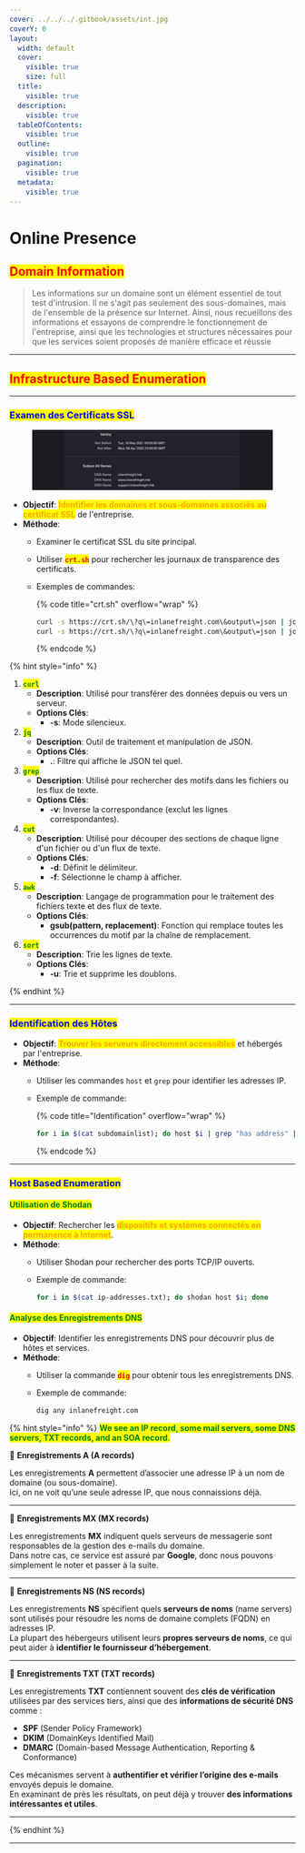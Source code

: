```yaml
---
cover: ../../../.gitbook/assets/int.jpg
coverY: 0
layout:
  width: default
  cover:
    visible: true
    size: full
  title:
    visible: true
  description:
    visible: true
  tableOfContents:
    visible: true
  outline:
    visible: true
  pagination:
    visible: true
  metadata:
    visible: true
---
```


# Online Presence

## <mark style="color:red;">Domain Information</mark>

> Les informations sur un domaine sont un élément essentiel de tout test d'intrusion. Il ne s'agit pas seulement des sous-domaines, mais de l'ensemble de la présence sur Internet. Ainsi, nous recueillons des informations et essayons de comprendre le fonctionnement de l'entreprise, ainsi que les technologies et structures nécessaires pour que les services soient proposés de manière efficace et réussie

***

## <mark style="color:red;">Infrastructure Based Enumeration</mark>

***

### <mark style="color:blue;">Examen des Certificats SSL</mark>

<figure><img src="../../../.gitbook/assets/image (91).png" alt=""><figcaption></figcaption></figure>

* **Objectif**: <mark style="color:orange;">**Identifier les domaines et sous-domaines associés au certificat SSL**</mark> de l'entreprise.
* **Méthode**:
  * Examiner le certificat SSL du site principal.
  * Utiliser <mark style="color:red;">**`crt.sh`**</mark> pour rechercher les journaux de transparence des certificats.
  *   Exemples de commandes:

      {% code title="crt.sh" overflow="wrap" %}
      ```bash
      curl -s https://crt.sh/\?q\=inlanefreight.com\&output\=json | jq .
      curl -s https://crt.sh/\?q\=inlanefreight.com\&output\=json | jq . | grep name | cut -d":" -f2 | grep -v "CN=" | cut -d'"' -f2 | sort -u
      ```
      {% endcode %}

{% hint style="info" %}
1. <mark style="color:green;">**`curl`**</mark>
   * **Description**: Utilisé pour transférer des données depuis ou vers un serveur.
   * **Options Clés**:
     * **-s**: Mode silencieux.
2. <mark style="color:green;">**`jq`**</mark>
   * **Description**: Outil de traitement et manipulation de JSON.
   * **Options Clés**:
     * **.**: Filtre qui affiche le JSON tel quel.
3. <mark style="color:green;">**`grep`**</mark>
   * **Description**: Utilisé pour rechercher des motifs dans les fichiers ou les flux de texte.
   * **Options Clés**:
     * **-v**: Inverse la correspondance (exclut les lignes correspondantes).
4. <mark style="color:green;">**`cut`**</mark>
   * **Description**: Utilisé pour découper des sections de chaque ligne d'un fichier ou d'un flux de texte.
   * **Options Clés**:
     * **-d**: Définit le délimiteur.
     * **-f**: Sélectionne le champ à afficher.
5. <mark style="color:green;">**`awk`**</mark>
   * **Description**: Langage de programmation pour le traitement des fichiers texte et des flux de texte.
   * **Options Clés**:
     * **gsub(pattern, replacement)**: Fonction qui remplace toutes les occurrences du motif par la chaîne de remplacement.
6. <mark style="color:green;">**`sort`**</mark>
   * **Description**: Trie les lignes de texte.
   * **Options Clés**:
     * **-u**: Trie et supprime les doublons.


{% endhint %}

***

### <mark style="color:blue;">Identification des Hôtes</mark>

* **Objectif**: <mark style="color:orange;">**Trouver les serveurs directement accessibles**</mark> et hébergés par l'entreprise.
* **Méthode**:
  * Utiliser les commandes `host` et `grep` pour identifier les adresses IP.
  *   Exemple de commande:

      {% code title="Identification" overflow="wrap" %}
      ```bash
      for i in $(cat subdomainlist); do host $i | grep "has address" | grep inlanefreight.com | cut -d" " -f1,4; done
      ```
      {% endcode %}

***

### <mark style="color:blue;">Host Based Enumeration</mark>

#### <mark style="color:green;">Utilisation de Shodan</mark>

* **Objectif**: Rechercher les <mark style="color:orange;">**dispositifs et systèmes connectés en permanence à Internet**</mark>.
* **Méthode**:
  * Utiliser Shodan pour rechercher des ports TCP/IP ouverts.
  *   Exemple de commande:

      ```bash
      for i in $(cat ip-addresses.txt); do shodan host $i; done
      ```

#### <mark style="color:green;">Analyse des Enregistrements DNS</mark>

* **Objectif**: Identifier les enregistrements DNS pour découvrir plus de hôtes et services.
* **Méthode**:
  * Utiliser la commande <mark style="color:red;">**`dig`**</mark> pour obtenir tous les enregistrements DNS.
  *   Exemple de commande:

      ```bash
      dig any inlanefreight.com
      ```

{% hint style="info" %}
<mark style="color:green;">**We see an IP record, some mail servers, some DNS servers, TXT records, and an SOA record**</mark><mark style="color:green;">.</mark>

🔹 **Enregistrements A (A records)**

Les enregistrements **A** permettent d’associer une adresse IP à un nom de domaine (ou sous-domaine).\
Ici, on ne voit qu’une seule adresse IP, que nous connaissions déjà.

***

🔹 **Enregistrements MX (MX records)**

Les enregistrements **MX** indiquent quels serveurs de messagerie sont responsables de la gestion des e-mails du domaine.\
Dans notre cas, ce service est assuré par **Google**, donc nous pouvons simplement le noter et passer à la suite.

***

🔹 **Enregistrements NS (NS records)**

Les enregistrements **NS** spécifient quels **serveurs de noms** (name servers) sont utilisés pour résoudre les noms de domaine complets (FQDN) en adresses IP.\
La plupart des hébergeurs utilisent leurs **propres serveurs de noms**, ce qui peut aider à **identifier le fournisseur d’hébergement**.

***

🔹 **Enregistrements TXT (TXT records)**

Les enregistrements **TXT** contiennent souvent des **clés de vérification** utilisées par des services tiers, ainsi que des **informations de sécurité DNS** comme :

* **SPF** (Sender Policy Framework)
* **DKIM** (DomainKeys Identified Mail)
* **DMARC** (Domain-based Message Authentication, Reporting & Conformance)

Ces mécanismes servent à **authentifier et vérifier l’origine des e-mails** envoyés depuis le domaine.\
En examinant de près les résultats, on peut déjà y trouver **des informations intéressantes et utiles**.

***
{% endhint %}

***
